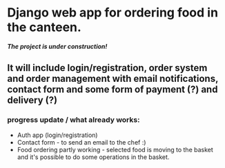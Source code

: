 #  Django web app for ordering food in the canteen.

***The project is under construction!***

## It will include login/registration, order system and order management with email notifications, contact form and some form of payment (?) and delivery (?)

### progress update / what already works:
- Auth app (login/registration) 
- Contact form - to send an email to the chef :)
- Food ordering partly working - selected food is moving to the basket and it's possible to do some operations in the basket.





